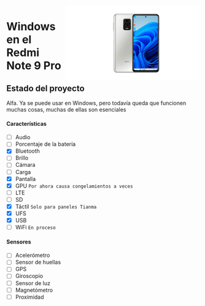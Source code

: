 <img align="right" src="https://github.com/Rubanoxd/Port-Windows-11-redmi-note-9_pro/blob/main/Miatoll.png" width="350" alt="Windows 11 Running On A Poco X3 Pro">


# Windows en el Redmi Note 9 Pro

## Estado del proyecto

Alfa. Ya se puede usar en Windows, pero todavía queda que funcionen muchas cosas, muchas de ellas son esenciales 

#### Características

- [ ] Audio 
- [ ] Porcentaje de la batería
- [x] Bluetooth 
- [ ] Brillo
- [ ] Cámara
- [ ] Carga 
- [x] Pantalla
- [x] GPU ```Por ahora causa congelamientos a veces```
- [ ] LTE 
- [ ] SD 
- [x] Táctil ```Solo para paneles Tianma```
- [x] UFS
- [x] USB 
- [ ] WiFi ```En proceso```

#### Sensores
- [ ] Acelerómetro
- [ ] Sensor de huellas
- [ ] GPS
- [ ] Giroscopio
- [ ] Sensor de luz
- [ ] Magnetómetro
- [ ] Proximidad
